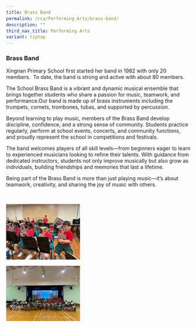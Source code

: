 ```yaml
---
title: Brass Band
permalink: /cca/Performing-Arts/brass-band/
description: ""
third_nav_title: Performing Arts
variant: tiptap
---
```

<h3>Brass Band</h3>
<p>Xingnan Primary School first started her band in 1982 with only 20 members.&nbsp;
To date, the band is strong and active with about 80 members.</p>
<p>The School Brass Band is a vibrant and dynamic musical ensemble that brings
together students who share a passion for music, teamwork, and performance.Our
band is made up of brass instruments including the trumpets, cornets, trombones,
tubas, and supported by percussion.</p>
<p>Beyond learning to play music, members of the Brass Band develop discipline,
confidence, and a strong sense of community. Students practice regularly,
perform at school events, concerts, and community functions, and proudly
represent the school in competitions and festivals.</p>
<p>The band welcomes players of all skill levels—from beginners eager to
learn to experienced musicians looking to refine their talents. With guidance
from dedicated instructors, students not only improve musically but also
grow as individuals, building friendships and memories that last a lifetime.</p>
<p>Being part of the Brass Band is more than just playing music—it’s about
teamwork, creativity, and sharing the joy of music with others.</p>
<p>
<br>
</p>
<div class="isomer-image-wrapper">
<img style="width: 40%;" height="auto" width="100%" alt="" src="/images/Learn%20For%20Life/CCA%20Images/Band_Practice.jpg">
</div>
<p></p>
<div class="isomer-image-wrapper">
<img style="width: 40%;" height="auto" width="100%" alt="" src="/images/Learn%20For%20Life/CCA%20Images/Band_Exchange.jpg">
</div>
<p></p>